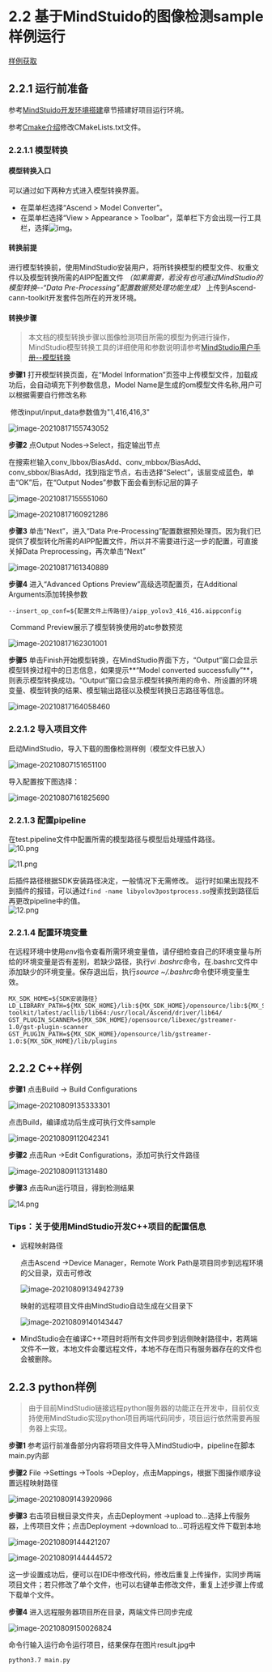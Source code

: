 # 2.2 基于MindStuido的图像检测sample样例运行

[样例获取](https://gitee.com/ascend/mindxsdk-referenceapps/tree/master/tutorials/ImageDetectionSample)

## 2.2.1 运行前准备

参考[MindStuido开发环境搭建](./1-3MindStuido开发环境搭建.md)章节搭建好项目运行环境。

参考[Cmake介绍](./Cmake介绍.md)修改CMakeLists.txt文件。

### 2.2.1.1 模型转换

#### 模型转换入口

可以通过如下两种方式进入模型转换界面。

- 在菜单栏选择“Ascend > Model Converter”。
- 在菜单栏选择“View > Appearance > Toolbar”，菜单栏下方会出现一行工具栏，选择![img](img/zh-cn_image_0000001180516897.png)。

#### 转换前提

进行模型转换前，使用MindStudio安装用户，将所转换模型的模型文件、权重文件以及模型转换所需的AIPP配置文件 _（如果需要，若没有也可通过MindStudio的模型转换--“Data Pre-Processing”配置数据预处理功能生成）_ 上传到Ascend-cann-toolkit开发套件包所在的开发环境。

#### 转换步骤

> 本文档的模型转换步骤以图像检测项目所需的模型为例进行操作，MindStudio模型转换工具的详细使用和参数说明请参考[MindStudio用户手册--模型转换](https://support.huaweicloud.com/usermanual-mindstudio302/atlasms_02_0059.html)

**步骤1** 打开模型转换页面，在“Model Information”页签中上传模型文件，加载成功后，会自动填充下列参数信息，Model Name是生成的om模型文件名称,用户可以根据需要自行修改名称

​           修改input/input_data参数值为"1,416,416,3"

![image-20210817155743052](img/image-20210817155743052.png)



**步骤2** 点Output Nodes->Select，指定输出节点

​           在搜索栏输入conv_lbbox/BiasAdd、conv_mbbox/BiasAdd、conv_sbbox/BiasAdd，找到指定节点，右击选择“Select”，该层变成蓝色，单击“OK”后，在“Output Nodes”参数下面会看到标记层的算子

![image-20210817155551060](img/image-20210817155551060.png)

![image-20210817160921286](img/image-20210817160921286.png)

**步骤3** 单击“Next”，进入“Data Pre-Processing”配置数据预处理页。因为我们已提供了模型转化所需的AIPP配置文件，所以并不需要进行这一步的配置，可直接关掉Data Preprocessing，再次单击“Next”

![image-20210817161340889](img/image-20210817161340889.png)

**步骤4** 进入“Advanced Options Preview”高级选项配置页，在Additional Arguments添加转换参数

```
--insert_op_conf=${配置文件上传路径}/aipp_yolov3_416_416.aippconfig
```

​           Command Preview展示了模型转换使用的atc参数预览

![image-20210817162301001](img/image-20210817162301001.png)

**步骤5** 单击Finish开始模型转换，在MindStudio界面下方，“Output”窗口会显示模型转换过程中的日志信息，如果提示**“Model converted successfully”**，则表示模型转换成功。“Output”窗口会显示模型转换所用的命令、所设置的环境变量、模型转换的结果、模型输出路径以及模型转换日志路径等信息。

![image-20210817164058460](img/image-20210817164058460.png)

### 2.2.1.2 导入项目文件

启动MindStudio，导入下载的图像检测样例（模型文件已放入）

![image-20210807151651100](img/image-20210807151651100.png)

导入配置按下图选择：

![image-20210807161825690](img/image-20210807161825690.png)

### 2.2.1.3 配置pipeline

在test.pipeline文件中配置所需的模型路径与模型后处理插件路径。  
![10.png](img/1623231415247.png '10.png')  

![11.png](img/1623231423039.png '11.png')  

后插件路径根据SDK安装路径决定，一般情况下无需修改。
运行时如果出现找不到插件的报错，可以通过`find -name libyolov3postprocess.so`搜索找到路径后再更改pipeline中的值。  
![12.png](img/1623231850273.png '12.png')

### 2.2.1.4 配置环境变量

在远程环境中使用*env*指令查看所需环境变量值，请仔细检查自己的环境变量与所给的环境变量是否有差别，若缺少路径，执行*vi .bashrc*命令，在.bashrc文件中添加缺少的环境变量。保存退出后，执行*source ~/.bashrc*命令使环境变量生效。

```
MX_SDK_HOME=${SDK安装路径}
LD_LIBRARY_PATH=${MX_SDK_HOME}/lib:${MX_SDK_HOME}/opensource/lib:${MX_SDK_HOME}/opensource/lib64:/usr/local/Ascend/ascend-toolkit/latest/acllib/lib64:/usr/local/Ascend/driver/lib64/
GST_PLUGIN_SCANNER=${MX_SDK_HOME}/opensource/libexec/gstreamer-1.0/gst-plugin-scanner
GST_PLUGIN_PATH=${MX_SDK_HOME}/opensource/lib/gstreamer-1.0:${MX_SDK_HOME}/lib/plugins
```

## 2.2.2 C++样例

**步骤1** 点击Build -> Build Configurations

![image-20210809135333301](img/image-20210809135333301.png)

点击Build，编译成功后生成可执行文件sample

![image-20210809112042341](img/image-20210809112042341.png)

**步骤2** 点击Run ->Edit Configurations，添加可执行文件路径

![image-20210809113131480](img/image-20210809113131480.png)

**步骤3** 点击Run运行项目，得到检测结果

![14.png](img/1623382869487.png '14.png')

### Tips：关于使用MindStudio开发C++项目的配置信息

- 远程映射路径

  点击Ascend ->Device Manager，Remote Work Path是项目同步到远程环境的父目录，双击可修改

  ![image-20210809134942739](img/image-20210809134942739.png)

  映射的远程项目文件由MindStudio自动生成在父目录下

  ![image-20210809140143447](img/image-20210809140143447.png)

- MindStudio会在编译C++项目时将所有文件同步到远侧映射路径中，若两端文件不一致，本地文件会覆远程文件，本地不存在而只有服务器存在的文件也会被删除。

## 2.2.3 python样例

> 由于目前MindStudio链接远程python服务器的功能正在开发中，目前仅支持使用MindStudio实现python项目两端代码同步，项目运行依然需要再服务器上实现。

**步骤1** 参考运行前准备部分内容将项目文件导入MindStudio中，pipeline在脚本main.py内部

**步骤2** File ->Settings ->Tools ->Deploy，点击Mappings，根据下图操作顺序设置远程映射路径

![image-20210809143920966](img/image-20210809143920966.png)

**步骤3** 右击项目根目录文件夹，点击Deployment ->upload to...选择上传服务器，上传项目文件；点击Deployment ->download to...可将远程文件下载到本地

![image-20210809144421207](img/image-20210809144421207.png)

![image-20210809144444572](img/image-20210809144444572.png)

​           这一步设置成功后，便可以在IDE中修改代码，修改后重复上传操作，实同步两端项目文件；若只修改了单个文件，也可以右键单击修改文件，重复上述步骤上传或下载单个文件。

**步骤4** 进入远程服务器项目所在目录，两端文件已同步完成

![image-20210809150026824](img/image-20210809150026824.png)

命令行输入运行命令运行项目，结果保存在图片result.jpg中

```
python3.7 main.py
```

